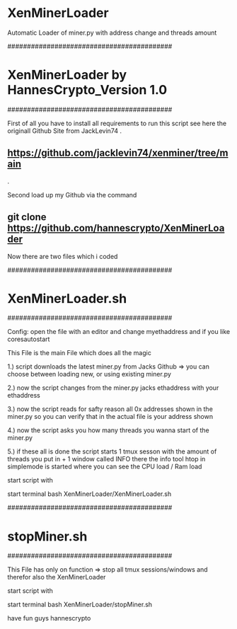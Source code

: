 # XenMinerLoader
Automatic Loader of miner.py with address change and threads amount

##########################################

# XenMinerLoader by HannesCrypto_Version 1.0

##########################################




First of all you have to install all requirements to run this script see here the originall Github Site from JackLevin74
.
## https://github.com/jacklevin74/xenminer/tree/main
.

Second load up my Github via the command

## git clone https://github.com/hannescrypto/XenMinerLoader


Now there are two files which i coded


##########################################

# XenMinerLoader.sh

##########################################

Config: open the file with an editor and change myethaddress and if you like coresautostart


This File is the main File which does all the magic

1.) script downloads the latest miner.py from Jacks Github
    => you can choose between loading new, or using existing miner.py

2.) now the script changes from the miner.py jacks ethaddress with your ethaddress

3.) now the script reads for safty reason all 0x addresses shown in the miner.py so you can verify that in the actual file is your address shown

4.) now the script asks you how many threads you wanna start of the miner.py

5.) if these all is done the script starts 1 tmux sesson with the amount of threads you put in + 1 window called INFO there the info tool htop in simplemode is started where you can see the CPU load / Ram load 

start script with

start terminal 
bash XenMinerLoader/XenMinerLoader.sh


##########################################

# stopMiner.sh

##########################################


This File has only on function => stop all tmux sessions/windows and therefor also the XenMinerLoader

start script with

start terminal 
bash XenMinerLoader/stopMiner.sh


have fun guys
hannescrypto
